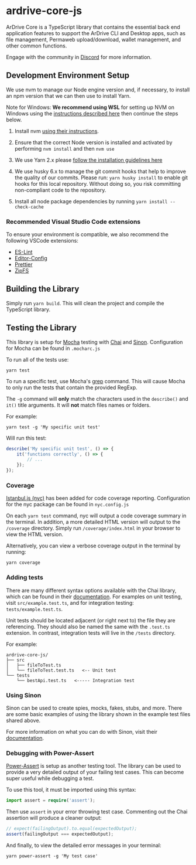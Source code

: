 # ardrive-core-js

ArDrive Core is a TypeScript library that contains the essential back end application features to support the ArDrive CLI and Desktop apps, such as file management, Permaweb upload/download, wallet management, and other common functions.

Engage with the community in [Discord](https://discord.gg/7RuTBckX) for more information.

## Development Environment Setup

We use nvm to manage our Node engine version and, if necessary, to install an npm version that we can then use to install Yarn.

Note for Windows: **We recommend using WSL** for setting up NVM on Windows using the [instructions described here][wsl-install] then continue the steps below.

1. Install nvm [using their instructions][nvm-install].
2. Ensure that the correct Node version is installed and activated by performing `nvm install` and then `nvm use`
3. We use Yarn 2.x please [follow the installation guidelines here][yarn-install]
4. We use husky 6.x to manage the git commit hooks that help to improve the quality of our commits. Please run:
   `yarn husky install`
   to enable git hooks for this local repository. Without doing so, you risk committing non-compliant code to the repository.

5. Install all node package dependencies by running `yarn install --check-cache`

### Recommended Visual Studio Code extensions

To ensure your environment is compatible, we also recommend the following VSCode extensions:

-   [ES-Lint][eslint-vscode]
-   [Editor-Config][editor-config-vscode]
-   [Prettier][prettier-vscode]
-   [ZipFS][zipfs-vscode]

## Building the Library

Simply run `yarn build`. This will clean the project and compile the TypeScript library.

## Testing the Library

This library is setup for [Mocha] testing with [Chai] and [Sinon]. Configuration for Mocha can be found in `.mocharc.js`

To run all of the tests use:

```shell
yarn test
```

To run a specific test, use Mocha's [grep] command. This will cause Mocha to only run the tests that contain the provided RegExp.

The `-g` command will **only** match the characters used in the `describe()` and `it()` title arguments. It will **not** match files names or folders.

For example:

```shell
yarn test -g 'My specific unit test'
```

Will run this test:

```ts
describe('My specific unit test', () => {
    it('functions correctly', () => {
        // ...
    });
});
```

### Coverage

[Istanbul.js (nyc)][nyc] has been added for code coverage reporting. Configuration for the nyc package can be found in `nyc.config.js`

On each `yarn test` command, nyc will output a code coverage summary in the terminal. In addition, a more detailed HTML version will output to the `/coverage` directory. Simply run `/coverage/index.html` in your browser to view the HTML version.

Alternatively, you can view a verbose coverage output in the terminal by running:

```shell
yarn coverage
```

### Adding tests

There are many different syntax options available with the Chai library, which can be found in their [documentation][chai-doc]. For examples on unit testing, visit `src/example.test.ts`, and for integration testing: `tests/example.test.ts`.

Unit tests should be located adjacent (or right next to) the file they are referencing. They should also be named the same with the `.test.ts` extension. In contrast, integration tests will live in the `/tests` directory.

For example:

```shell
ardrive-core-js/
├── src
│   ├── fileToTest.ts
│   └── fileToTest.test.ts   <-- Unit test
└── tests
    └── bestApi.test.ts   <----- Integration test
```

### Using Sinon

Sinon can be used to create spies, mocks, fakes, stubs, and more. There are some basic examples of using the library shown in the example test files shared above.

For more information on what you can do with Sinon, visit their [documentation][sinon-doc].

### Debugging with Power-Assert

[Power-Assert] is setup as another testing tool. The library can be used to provide a very detailed output of your failing test cases. This can become super useful while debugging a test.

To use this tool, it must be imported using this syntax:

```ts
import assert = require('assert');
```

Then use `assert` in your error throwing test case. Commenting out the Chai assertion will produce a cleaner output:

```ts
// expect(failingOutput).to.equal(expectedOutput);
assert(failingOutput === expectedOutput);
```

And finally, to view the detailed error messages in your terminal:

```shell
yarn power-assert -g 'My test case'
```

[yarn-install]: https://yarnpkg.com/getting-started/install
[nvm-install]: https://github.com/nvm-sh/nvm#installing-and-updating
[wsl-install]: https://code.visualstudio.com/docs/remote/wsl
[editor-config-vscode]: https://marketplace.visualstudio.com/items?itemName=EditorConfig.EditorConfig
[prettier-vscode]: https://marketplace.visualstudio.com/items?itemName=esbenp.prettier-vscode
[zipfs-vscode]: https://marketplace.visualstudio.com/items?itemName=arcanis.vscode-zipfs
[eslint-vscode]: https://marketplace.visualstudio.com/items?itemName=dbaeumer.vscode-eslint
[mocha]: https://github.com/mochajs/mocha
[chai]: https://github.com/chaijs/chai
[sinon]: https://github.com/sinonjs/sinon
[power-assert]: https://github.com/power-assert-js/power-assert
[nyc]: https://github.com/istanbuljs/nyc
[grep]: https://mochajs.org/#-grep-regexp-g-regexp
[chai-doc]: https://www.chaijs.com/api/bdd/
[sinon-doc]: https://sinonjs.org/releases/latest
